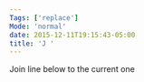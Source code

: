 ```yaml
---
Tags: ['replace']
Mode: 'normal'
date: 2015-12-11T19:15:43-05:00
title: 'J '
---
```


 Join line below to the current one
